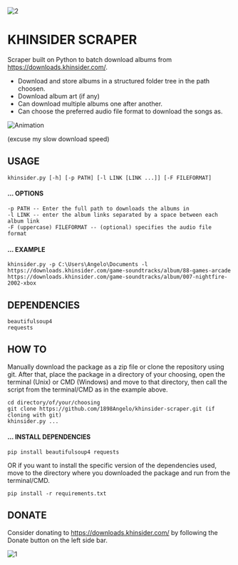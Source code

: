 ![2](https://github.com/1898Angelo/khinsider-scraper/assets/123282394/7241ae57-06c3-4326-8758-7bc6e05ac369)

# KHINSIDER SCRAPER
Scraper built on Python to batch download albums from https://downloads.khinsider.com/.

 - Download and store albums in a structured folder tree in the path choosen.
 - Download album art (if any)
 - Can download multiple albums one after another.
 - Can choose the preferred audio file format to download the songs as.

![Animation](https://github.com/1898Angelo/khinsider-scraper/assets/123282394/5cbafc72-e16d-4ef3-a13e-6c14081cfcde)


(excuse my slow download speed)

 ## USAGE
 ```
 khinsider.py [-h] [-p PATH] [-l LINK [LINK ...]] [-F FILEFORMAT]
 ```
 #### ... OPTIONS
 ```
-p PATH -- Enter the full path to downloads the albums in
-l LINK -- enter the album links separated by a space between each album link
-F (uppercase) FILEFORMAT -- (optional) specifies the audio file format
 ```
 #### ... EXAMPLE
 ```
 khinsider.py -p C:\Users\Angelo\Documents -l https://downloads.khinsider.com/game-soundtracks/album/88-games-arcade https://downloads.khinsider.com/game-soundtracks/album/007-nightfire-2002-xbox
 ```

## DEPENDENCIES
```
beautifulsoup4
requests
```
 
 ## HOW TO
Manually download the package as a zip file or clone the repository using git. 
After that, place the package in a directory of your choosing, open the terminal (Unix) or CMD (Windows) and move to that directory, then call the script from the terminal/CMD as in the example above.
```
cd directory/of/your/choosing
git clone https://github.com/1898Angelo/khinsider-scraper.git (if cloning with git) 
khinsider.py ...
```
 #### ... INSTALL DEPENDENCIES
 ```
 pip install beautifulsoup4 requests
 ```
 OR if you want to install the specific version of the dependencies used, move to the directory where you downloaded the package and run from the terminal/CMD.
 ```
 pip install -r requirements.txt
 ```
 
 ## DONATE
 Consider donating to https://downloads.khinsider.com/ by following the Donate button on the left side bar.
 
 ![1](https://github.com/1898Angelo/khinsider-scraper/assets/123282394/4e8f463a-55d3-4efa-ba56-64b83df76755)

